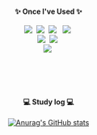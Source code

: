 
<h4 align="center">✨ Once I've Used ✨</h4>
<div align="center">
<img src="https://img.shields.io/badge/Kotlin-7F52FF?style=for-the-badge&logo=Kotlin&logoColor=white">&nbsp
<img src="https://img.shields.io/badge/cplusplus-00599C?style=for-the-badge&logo=cplusplus&logoColor=white">&nbsp
<img src="https://img.shields.io/badge/android-34A853?style=for-the-badge&logo=android&logoColor=white"> &nbsp
<img src="https://img.shields.io/badge/jetpackcompose-4285F4?style=for-the-badge&logo=jetpackcompose&logoColor=white" />&nbsp<br>
<img src="https://img.shields.io/badge/androidstudio-3DDC84?style=for-the-badge&logo=androidstudio&logoColor=white">&nbsp
<img src="https://img.shields.io/badge/github-181717?style=for-the-badge&logo=github&logoColor=white">&nbsp<br>
<img src="https://img.shields.io/badge/firebase-FFCA28?style=for-the-badge&logo=firebase&logoColor=white">&nbsp

<br><br><br>
<h4 align="center">💻 Study log 💻</h4>

[![Anurag's GitHub stats](https://github-readme-stats.vercel.app/api?username=dongykung)](https://github.com/dongykung/github-readme-stats)

<!--
**dongykung/dongykung** is a ✨ _special_ ✨ repository because its `README.md` (this file) appears on your GitHub profile.

Here are some ideas to get you started:

- 🔭 I’m currently working on ...
- 🌱 I’m currently learning ...
- 👯 I’m looking to collaborate on ...
- 🤔 I’m looking for help with ...
- 💬 Ask me about ...
- 📫 How to reach me: ...
- 😄 Pronouns: ...
- ⚡ Fun fact: ...
-->
